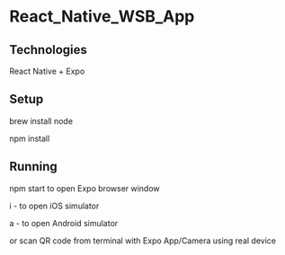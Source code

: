 # React_Native_WSB_App
## Technologies


React Native + Expo

## Setup
brew install node

npm install

## Running
npm start to open Expo browser window

i - to open iOS simulator

a - to open Android simulator

or scan QR code from terminal with Expo App/Camera using real device
